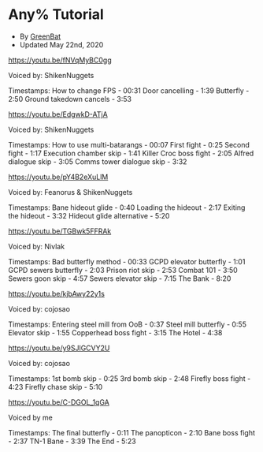 # Any% Tutorial
- By [GreenBat](https://www.speedrun.com/user/GreenBat)
- Updated May 22nd, 2020

https://youtu.be/fNVqMyBC0gg

Voiced by: ShikenNuggets

Timestamps:
How to change FPS - 00:31
Door cancelling - 1:39
Butterfly - 2:50
Ground takedown cancels - 3:53

https://youtu.be/EdgwkD-ATjA

Voiced by: ShikenNuggets

Timestamps:
How to use multi-batarangs - 00:07
First fight - 0:25
Second fight - 1:17
Execution chamber skip - 1:41
Killer Croc boss fight - 2:05
Alfred dialogue skip - 3:05
Comms tower dialogue skip - 3:32

https://youtu.be/pY4B2eXuLlM

Voiced by: Feanorus & ShikenNuggets

Timestamps:
Bane hideout glide - 0:40
Loading the hideout - 2:17
Exiting the hideout - 3:32
Hideout glide alternative - 5:20

https://youtu.be/TGBwk5FFRAk

Voiced by: Nivlak

Timestamps:
Bad butterfly method - 00:33
GCPD elevator butterfly - 1:01
GCPD sewers butterfly - 2:03
Prison riot skip - 2:53
Combat 101 - 3:50
Sewers goon skip - 4:57
Sewers elevator skip - 7:15
The Bank - 8:20

https://youtu.be/kjbAwy22y1s

Voiced by: cojosao

Timestamps:
Entering steel mill from OoB - 0:37
Steel mill butterfly - 0:55
Elevator skip - 1:55
Copperhead boss fight - 3:15
The Hotel - 4:38

https://youtu.be/y9SJlGCVY2U

Voiced by: cojosao

Timestamps:
1st bomb skip - 0:25
3rd bomb skip - 2:48
Firefly boss fight - 4:23
Firefly chase skip - 5:10

https://youtu.be/C-DGOL_1qGA

Voiced by me

Timestamps:
The final butterfly - 0:11
The panopticon - 2:10
Bane boss fight - 2:37
TN-1 Bane - 3:39
The End - 5:23